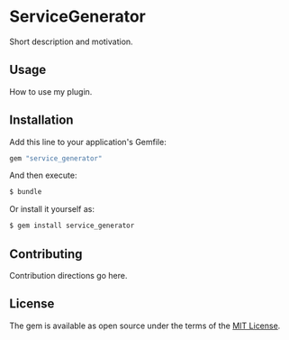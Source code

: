 # ServiceGenerator
Short description and motivation.

## Usage
How to use my plugin.

## Installation
Add this line to your application's Gemfile:

```ruby
gem "service_generator"
```

And then execute:
```bash
$ bundle
```

Or install it yourself as:
```bash
$ gem install service_generator
```

## Contributing
Contribution directions go here.

## License
The gem is available as open source under the terms of the [MIT License](https://opensource.org/licenses/MIT).
